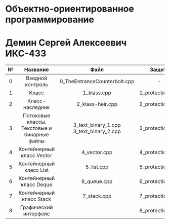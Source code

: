 # Объектно-ориентированное программирование
# Демин Сергей Алексеевич ИКС-433

|№|Название|Файл|Защита|Отчет|Балл|
|:-:|:-:|:-:|:-:|:-:|:-:|
|0|Входной контроль|0_TheEntranceCounterbolt.cpp|-|Не требуется|100|
|1|Класс|1_klass.cpp|1_protection.cpp|Лаб№1_Демин.pdf|100|
|2|Класс-наследник|2_klass-heir.cpp|2_protection.cpp|Лаб№2_Демин.pdf|100|
|3|Потоковые классы. Текстовые и бинарные файлы|3_text_binary_1.cpp 3_text_binary_2.cpp|3_protection.cpp|Лаб№3_Демин.pdf|100|
|4|Контейнерный класс Vector|4_vector.cpp|4_protection.cpp|Лаб№4_Демин.pdf|100|
|5|Контейнерный класс List|5_list.cpp|5_protection.cpp|Лаб№5_Демин.pdf|0|
|6|Контейнерный класс Deque|6_queue.cpp|6_protection.cpp|Лаб№6_Демин.pdf|0|
|7|Контейнерный класс Stack|7_stack.cpp|7_protection.cpp|Лаб№7_Демин.pdf|0|
|8|Графический интерфейс||8_protection.cpp|Лаб№8_Демин.pdf|0|



